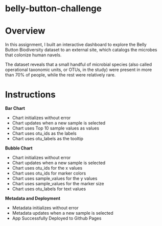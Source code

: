# belly-button-challenge
# Overview
In this assignment, I built an interactive dashboard to explore the Belly Button Biodiversity dataset to an external site, which catalogs the microbes that colonize human navels.

The dataset reveals that a small handful of microbial species (also called operational taxonomic units, or OTUs, in the study) were present in more than 70% of people, while the rest were relatively rare.

# Instructions
**Bar Chart**
- Chart initializes without error 
- Chart updates when a new sample is selected 
- Chart uses Top 10 sample values as values
- Chart uses otu_ids as the labels 
- Chart uses otu_labels as the tooltip

**Bubble Chart**
- Chart initializes without error 
- Chart updates when a new sample is selected 
- Chart uses otu_ids for the x values 
- Chart uses otu_ids for marker colors
- Chart uses sample_values for the y values 
- Chart uses sample_values for the marker size 
- Chart uses otu_labels for text values

**Metadata and Deployment**
- Metadata initializes without error 
- Metadata updates when a new sample is selected 
- App Successfully Deployed to Github Pages

